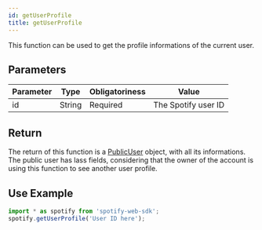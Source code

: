```yaml
---
id: getUserProfile
title: getUserProfile
---
```


This function can be used to get the profile informations of the current user.

## Parameters

Parameter  | Type   | Obligatoriness | Value
-----------|--------|----------------|-------
id         | String | Required       | The Spotify user ID

## Return

The return of this function is a [PublicUser]() object, with all its informations. The public user has lass fields, considering that the owner of the account is using this function to see another user profile.

## Use Example

```javascript
import * as spotify from 'spotify-web-sdk';
spotify.getUserProfile('User ID here');